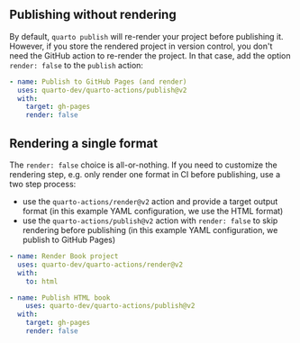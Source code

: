 ## Publishing without rendering

By default, `quarto publish` will re-render your project before publishing it.
However, if you store the rendered project in version control, you don't need
the GitHub action to re-render the project. In that case, add the option `render: false`
to the `publish` action:

```yaml
- name: Publish to GitHub Pages (and render)
  uses: quarto-dev/quarto-actions/publish@v2
  with:
    target: gh-pages
    render: false
```

## Rendering a single format

The `render: false` choice is all-or-nothing. If you need to customize the rendering step, e.g. only render one format in CI before publishing, use a two step process: 

* use the `quarto-actions/render@v2` action and provide a target output format (in this example YAML configuration, we use the HTML format)
* use the `quarto-actions/publish@v2` action with `render: false` to skip rendering before publishing (in this example YAML configuration, we publish to GitHub Pages)

```yaml
- name: Render Book project
  uses: quarto-dev/quarto-actions/render@v2
  with:
    to: html

- name: Publish HTML book
    uses: quarto-dev/quarto-actions/publish@v2
  with:
    target: gh-pages
    render: false
```
